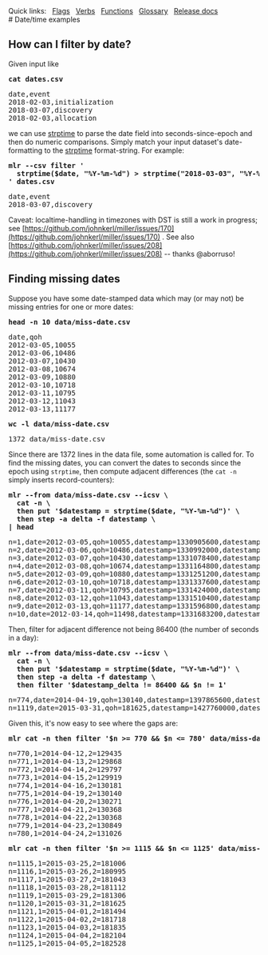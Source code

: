 <!---  PLEASE DO NOT EDIT DIRECTLY. EDIT THE .md.in FILE PLEASE. --->
<div>
<span class="quicklinks">
Quick links:
&nbsp;
<a class="quicklink" href="../reference-main-flag-list/index.html">Flags</a>
&nbsp;
<a class="quicklink" href="../reference-verbs/index.html">Verbs</a>
&nbsp;
<a class="quicklink" href="../reference-dsl-builtin-functions/index.html">Functions</a>
&nbsp;
<a class="quicklink" href="../glossary/index.html">Glossary</a>
&nbsp;
<a class="quicklink" href="../release-docs/index.html">Release docs</a>
</span>
</div>
# Date/time examples

## How can I filter by date?

Given input like

<pre class="pre-highlight-in-pair">
<b>cat dates.csv</b>
</pre>
<pre class="pre-non-highlight-in-pair">
date,event
2018-02-03,initialization
2018-03-07,discovery
2018-02-03,allocation
</pre>

we can use [strptime](reference-verbs.md#strptime) to parse the date field into seconds-since-epoch and then do numeric comparisons.  Simply match your input dataset's date-formatting to the [strptime](reference-verbs.md#strptime) format-string.  For example:

<pre class="pre-highlight-in-pair">
<b>mlr --csv filter '</b>
<b>  strptime($date, "%Y-%m-%d") > strptime("2018-03-03", "%Y-%m-%d")</b>
<b>' dates.csv</b>
</pre>
<pre class="pre-non-highlight-in-pair">
date,event
2018-03-07,discovery
</pre>

Caveat: localtime-handling in timezones with DST is still a work in progress; see [https://github.com/johnkerl/miller/issues/170](https://github.com/johnkerl/miller/issues/170) . See also [https://github.com/johnkerl/miller/issues/208](https://github.com/johnkerl/miller/issues/208) -- thanks @aborruso!

## Finding missing dates

Suppose you have some date-stamped data which may (or may not) be missing entries for one or more dates:

<pre class="pre-highlight-in-pair">
<b>head -n 10 data/miss-date.csv</b>
</pre>
<pre class="pre-non-highlight-in-pair">
date,qoh
2012-03-05,10055
2012-03-06,10486
2012-03-07,10430
2012-03-08,10674
2012-03-09,10880
2012-03-10,10718
2012-03-11,10795
2012-03-12,11043
2012-03-13,11177
</pre>

<pre class="pre-highlight-in-pair">
<b>wc -l data/miss-date.csv</b>
</pre>
<pre class="pre-non-highlight-in-pair">
1372 data/miss-date.csv
</pre>

Since there are 1372 lines in the data file, some automation is called for. To find the missing dates, you can convert the dates to seconds since the epoch using `strptime`, then compute adjacent differences (the `cat -n` simply inserts record-counters):

<pre class="pre-highlight-in-pair">
<b>mlr --from data/miss-date.csv --icsv \</b>
<b>  cat -n \</b>
<b>  then put '$datestamp = strptime($date, "%Y-%m-%d")' \</b>
<b>  then step -a delta -f datestamp \</b>
<b>| head</b>
</pre>
<pre class="pre-non-highlight-in-pair">
n=1,date=2012-03-05,qoh=10055,datestamp=1330905600,datestamp_delta=0
n=2,date=2012-03-06,qoh=10486,datestamp=1330992000,datestamp_delta=86400
n=3,date=2012-03-07,qoh=10430,datestamp=1331078400,datestamp_delta=86400
n=4,date=2012-03-08,qoh=10674,datestamp=1331164800,datestamp_delta=86400
n=5,date=2012-03-09,qoh=10880,datestamp=1331251200,datestamp_delta=86400
n=6,date=2012-03-10,qoh=10718,datestamp=1331337600,datestamp_delta=86400
n=7,date=2012-03-11,qoh=10795,datestamp=1331424000,datestamp_delta=86400
n=8,date=2012-03-12,qoh=11043,datestamp=1331510400,datestamp_delta=86400
n=9,date=2012-03-13,qoh=11177,datestamp=1331596800,datestamp_delta=86400
n=10,date=2012-03-14,qoh=11498,datestamp=1331683200,datestamp_delta=86400
</pre>

Then, filter for adjacent difference not being 86400 (the number of seconds in a day):

<pre class="pre-highlight-in-pair">
<b>mlr --from data/miss-date.csv --icsv \</b>
<b>  cat -n \</b>
<b>  then put '$datestamp = strptime($date, "%Y-%m-%d")' \</b>
<b>  then step -a delta -f datestamp \</b>
<b>  then filter '$datestamp_delta != 86400 && $n != 1'</b>
</pre>
<pre class="pre-non-highlight-in-pair">
n=774,date=2014-04-19,qoh=130140,datestamp=1397865600,datestamp_delta=259200
n=1119,date=2015-03-31,qoh=181625,datestamp=1427760000,datestamp_delta=172800
</pre>

Given this, it's now easy to see where the gaps are:

<pre class="pre-highlight-in-pair">
<b>mlr cat -n then filter '$n >= 770 && $n <= 780' data/miss-date.csv</b>
</pre>
<pre class="pre-non-highlight-in-pair">
n=770,1=2014-04-12,2=129435
n=771,1=2014-04-13,2=129868
n=772,1=2014-04-14,2=129797
n=773,1=2014-04-15,2=129919
n=774,1=2014-04-16,2=130181
n=775,1=2014-04-19,2=130140
n=776,1=2014-04-20,2=130271
n=777,1=2014-04-21,2=130368
n=778,1=2014-04-22,2=130368
n=779,1=2014-04-23,2=130849
n=780,1=2014-04-24,2=131026
</pre>

<pre class="pre-highlight-in-pair">
<b>mlr cat -n then filter '$n >= 1115 && $n <= 1125' data/miss-date.csv</b>
</pre>
<pre class="pre-non-highlight-in-pair">
n=1115,1=2015-03-25,2=181006
n=1116,1=2015-03-26,2=180995
n=1117,1=2015-03-27,2=181043
n=1118,1=2015-03-28,2=181112
n=1119,1=2015-03-29,2=181306
n=1120,1=2015-03-31,2=181625
n=1121,1=2015-04-01,2=181494
n=1122,1=2015-04-02,2=181718
n=1123,1=2015-04-03,2=181835
n=1124,1=2015-04-04,2=182104
n=1125,1=2015-04-05,2=182528
</pre>
